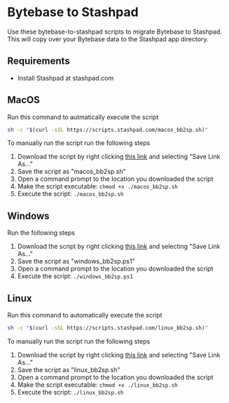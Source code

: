 # Bytebase to Stashpad

Use these bytebase-to-stashpad scripts to migrate Bytebase to Stashpad. This will copy over your Bytebase data to the Stashpad app directory.

## Requirements

- Install Stashpad at stashpad.com

## MacOS

Run this command to autmatically execute the script

```bash
sh -c "$(curl -sSL https://scripts.stashpad.com/macos_bb2sp.sh)"
```

To manually run the script run the following steps

1. Download the script by right clicking [this link](https://scripts.stashpad.com/macos_bb2sp.sh) and selecting "Save Link As..."
2. Save the script as "macos_bb2sp.sh"
3. Open a command prompt to the location you downloaded the script
4. Make the script executable: `chmod +x ./macos_bb2sp.sh`
5. Execute the script: `./macos_bb2sp.sh`

## Windows

Run the following steps

1. Download the script by right clicking [this link](https://scripts.stashpad.com/windows_bb2sp.ps1) and selecting "Save Link As..."
2. Save the script as "windows_bb2sp.ps1"
3. Open a command prompt to the location you downloaded the script
4. Execute the script: `./windows_bb2sp.ps1`

## Linux

Run this command to automatically execute the script

```bash
sh -c "$(curl -sSL https://scripts.stashpad.com/linux_bb2sp.sh)"
```

To manually run the script run the following steps

1. Download the script by right clicking [this link](https://scripts.stashpad.com/linux_bb2sp.sh) and selecting "Save Link As..."
2. Save the script as "linux_bb2sp.sh"
3. Open a command prompt to the location you downloaded the script
4. Make the script executable: `chmod +x ./linux_bb2sp.sh`
5. Execute the script: `./linux_bb2sp.sh`

